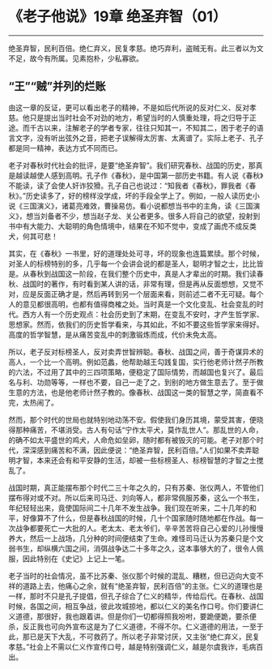 # 《老子他说》19章 绝圣弃智（01）

------

绝圣弃智，民利百倍。绝仁弃义，民复孝慈。绝巧弃利，盗贼无有。此三者以为文不足，故今有所属。见素抱朴，少私寡欲。

## “王”“贼”并列的烂账

由这一章的反证，更可以看出老子的精神，不是如后代所说的反对仁义、反对孝慈。他只是提出当时社会不对劲的地方，希望当时的人慎重处理，将之归导于正途。而千古以来，注解老子的学者专家，往往只知其一，不知其二，困于老子的语言文字，没有听出弦外之音，把老子误解得太厉害、太离谱了。实际上老子、孔子都是同一精神，表达方式不同而已。

老子对春秋时代社会的批评，是要“绝圣弃智”。我们研究春秋、战国的历史，那真是越读越使人感到高明。孔子作《春秋》，是中国第一部历史书籍。有人说《春秋》不能读，读了会使人奸诈狡猾。孔子自己也说过：“知我者《春秋》，罪我者《春秋》。”历史读多了，好的榜样没学成，坏的手段全学上了。例如，一般人读历史小说《三国演义》，诸葛亮难效，曹操易仿。看小说都想当书中的主角，读《三国演义》，想当刘备者不少，想当赵子龙、关公者更多。很多人将自己的欲望，投射到书中有大能力、大聪明的角色情境中，结果在不知不觉中，变成了画虎不成反类犬，何其可悲！

其实，在《春秋》一书里，好的道理处处可寻，坏的现象也连篇累牍。那个时候，对圣人的标榜特别的多，几乎每一个会讲会说的都是圣人，聪明才智之士，比比皆是。从春秋到战国这一阶段，在我们整个历史中，真是人才辈出的时期。我们读春秋、战国时的著作，有时看到某人讲的话，非常有理，但是再从反面想想，又觉不对，应是反面正确才是，然后再转到另一个层面来看，则前述二者不无可疑。每个人的意见都很高明，也都有值得商榷之处。当时真是一个文化变乱、社会变乱的时代。西方人有一个历史观点：社会历史到了末期，在变乱不安时，才产生哲学家、思想家。然而，依我们的历史哲学看来，与其如此，不如不要这些哲学家来得好。高度的哲学智慧，是从痛苦变乱中的刺激锻炼而成，代价未免太高。

所以，老子反对标榜圣人，反对卖弄世智辨聪。春秋、战国之间，善于奇谋异术的高人，一个比一个高明。例如范蠡，他帮助越王勾践复国，实行他老师计然子所教的六法，不过用了其中的三四项策略，便稳定了国际情势，而越国也复兴了。最后名与利、功勋等等，一样也不要，自己一走了之，到别的地方做生意去了。至于做生意的方法，也是他老师计然子教的。像春秋、战国这一类的智慧之学，简直看不完，太热闹了。

然而，那个时代的世局也就特别地动荡不安。假使我们身历其境，蒙受其害，便晓得那种痛苦，不堪消受。古人有句话“宁作太平犬，莫作乱世人”。那乱世的人命，的确不如太平盛世的鸡犬，人命危如垒卵，随时都有被毁灭的可能。老子对那个时代，深深感到痛苦和不满，因此便说：“绝圣弃智，民利百倍。”人们如果不卖弄聪明才智，本来还会有和平安静的生活，却被一些标榜圣人、标榜智慧的才智之士搅乱了。

战国时期，真正能摆布那个时代二三十年之久的，只有苏秦、张仪两人，不管他们摆布得对或不对。所以后来司马迁、刘向等人，都非常佩服苏秦，这么一个书生，年纪轻轻出来，竟使国际间二十几年不发生战争。我们现在听来，二十几年的和平，好像算不了什么，但是春秋战国的时候，几十个国家随时随地都在作战。每一次战争都要死亡一大批的人。老太太、老太爷们，辛辛苦苦将自己心爱的儿孙慢慢养大，然后一上战场，几分种的时间便结束了生命。难怪司马迁认为苏秦只是个文弱书生，却纵横六国之间，消弭战争达二十多年之久，这本事够大的了，很令人佩服，因此特别在《史记》上记上一笔。

老子当时的社会情况，虽不比苏秦、张仪那个时候的混乱、糟糕，但已迈向大变不祥的道路上去，他痛心之余，就有“绝圣弃智，民利百倍”的主张。仁义的道理也是一样，那时不只是孔子提倡，但孔子综合了仁义的精华，传给后代。在春秋、战国时候，各国之间，相互争战，彼此攻城掠地，都以仁义的美名作口号。你们要讲仁义道德，那很好，我也跟着讲。但是你们一切都得照我吩咐，要跪便跪，要杀便杀，反正我也可向外宣布这是为了仁义道德，不得不尔。仁义道德的用法，一至于此，那已是天下大乱，不可救药了。所以老子非常讨厌，又主张“绝仁弃义，民复孝慈。”社会上不需以仁义作宣传口号，越是特别强调仁义，越是尔虞我诈，毛病百出。